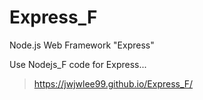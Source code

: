 # Express_F

Node.js Web Framework "Express"

Use Nodejs_F code for Express...

> https://jwjwlee99.github.io/Express_F/
